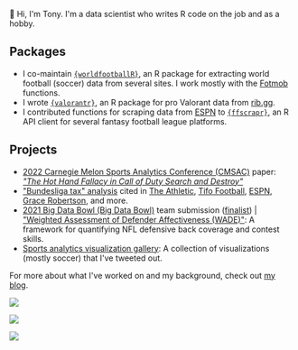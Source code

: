 👋 Hi, I'm Tony. I'm a data scientist who writes R code on the job and as a hobby.

## Packages

-   I co-maintain [`{worldfootballR}`](https://github.com/JaseZiv/worldfootballR), an R package for extracting world football (soccer) data from several sites. I work mostly with the [Fotmob](https://www.fotmob.com/) functions.
-   I wrote [`{valorantr}`](https://github.com/tonyelhabr/valorantr), an R package for pro Valorant data from [rib.gg](https://rib.gg/).
-   I contributed functions for scraping data from [ESPN](https://www.espn.com/) to [`{ffscrapr}`](https://github.com/ffverse/ffscrapr/), an R API client for several fantasy football league platforms.

## Projects

-   [2022 Carnegie Melon Sports Analytics Conference (CMSAC)](https://www.stat.cmu.edu/cmsac/conference/2022/) paper: [*"The Hot Hand Fallacy in Call of Duty Search and Destroy"*](https://github.com/tonyelhabr/cod_snd/blob/master/paper/paper.pdf)
-   ["Bundesliga tax" analysis](https://twitter.com/TonyElHabr/status/1405946563260817412) cited in [The Athletic](https://theathletic.com/3307533/2022/05/16/a-case-against-erling-haalands-move-to-manchester-city/), [Tifo Football](https://www.youtube.com/watch?v=07gDK0_Ea1U), [ESPN](https://www.espn.com/sports/insider/soccer/insider/story/_/id/34373375/bayern-munich-bundesliga-does-german-soccer-weirdness-hurt-dominant-team), [Grace Robertson](https://onfootball.substack.com/p/is-the-bundesliga-tax-real), and more.
-   [2021 Big Data Bowl (Big Data Bowl)](https://operations.nfl.com/gameday/analytics/big-data-bowl/) team submission ([finalist](https://www.youtube.com/watch?v=l-O24EqD4YI)) \| ["Weighted Assessment of Defender Affectiveness (WADE)"](https://www.kaggle.com/asmaetoumi/weighted-assessment-of-defender-effectiveness): A framework for quantifying NFL defensive back coverage and contest skills.
-   [Sports analytics visualization gallery](https://github.com/tonyelhabr/sports_viz): A collection of visualizations (mostly soccer) that I've tweeted out.

For more about what I've worked on and my background, check out [my blog](https://tonyelhabr.rbind.io).

![](http://github-profile-summary-cards.vercel.app/api/cards/profile-details?username=tonyelhabr&theme=github)

![](http://github-profile-summary-cards.vercel.app/api/cards/stats?username=tonyelhabr&theme=github)

![](http://github-profile-summary-cards.vercel.app/api/cards/productive-time?username=tonyelhabr&theme=github&utcOffset=-6) 
